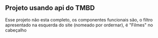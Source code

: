 ## Projeto usando api do TMBD

Esse projeto não esta completo, os componentes funcionais são, o filtro apresentado na esquerda do site (nomeado por ordernar), é "Filmes" no cabeçalho 
